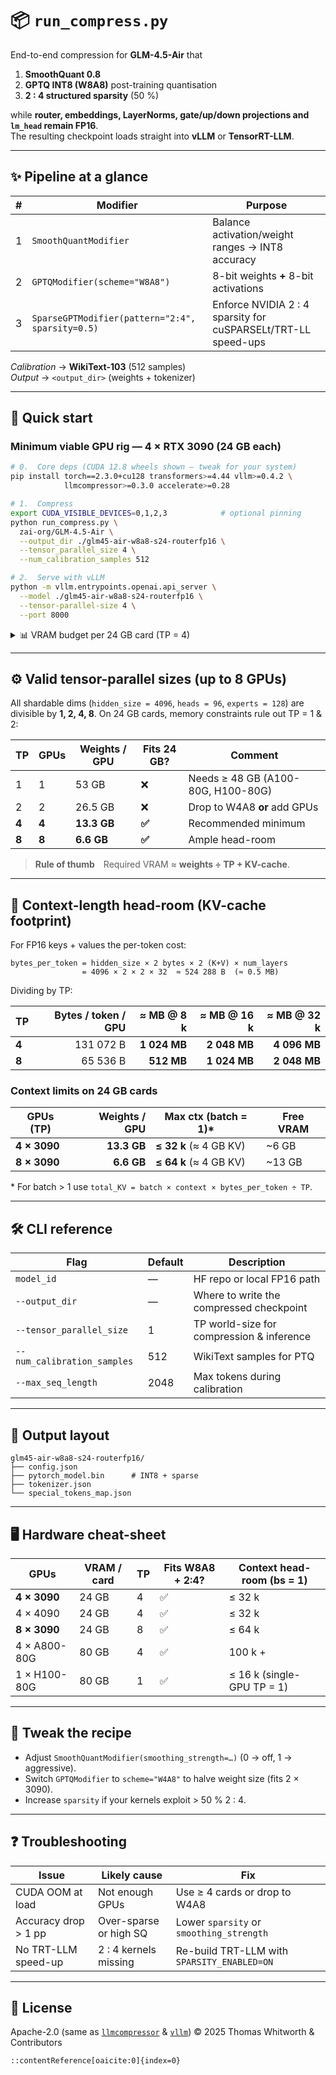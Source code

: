 # 📦 `run_compress.py`

End-to-end compression for **GLM-4.5-Air** that

1. **SmoothQuant 0.8**  
2. **GPTQ INT8 (W8A8)** post-training quantisation  
3. **2 : 4 structured sparsity** (50 %)

while **router, embeddings, LayerNorms, gate/up/down projections and `lm_head` remain FP16**.  
The resulting checkpoint loads straight into **vLLM** or **TensorRT-LLM**.

---

## ✨ Pipeline at a glance

| # | Modifier | Purpose |
|---|----------|---------|
| 1 | `SmoothQuantModifier` | Balance activation/weight ranges → INT8 accuracy |
| 2 | `GPTQModifier(scheme="W8A8")` | 8-bit weights **+** 8-bit activations |
| 3 | `SparseGPTModifier(pattern="2:4", sparsity=0.5)` | Enforce NVIDIA 2 : 4 sparsity for cuSPARSELt/TRT-LL speed-ups |

*Calibration* → **WikiText-103** (512 samples)  
*Output*     → `<output_dir>` (weights + tokenizer)

---

## 🚀 Quick start

### Minimum viable GPU rig — **4 × RTX 3090 (24 GB each)**

```bash
# 0.  Core deps (CUDA 12.8 wheels shown — tweak for your system)
pip install torch==2.3.0+cu128 transformers>=4.44 vllm>=0.4.2 \
            llmcompressor>=0.3.0 accelerate>=0.28

# 1.  Compress
export CUDA_VISIBLE_DEVICES=0,1,2,3            # optional pinning
python run_compress.py \
  zai-org/GLM-4.5-Air \
  --output_dir ./glm45-air-w8a8-s24-routerfp16 \
  --tensor_parallel_size 4 \
  --num_calibration_samples 512

# 2.  Serve with vLLM
python -m vllm.entrypoints.openai.api_server \
  --model ./glm45-air-w8a8-s24-routerfp16 \
  --tensor-parallel-size 4 \
  --port 8000
````

<details>
<summary>📊 VRAM budget per 24 GB card (TP = 4)</summary>

| Component            |  Size / GPU | Notes                       |
| -------------------- | ----------: | --------------------------- |
| Weights (INT8 + 2:4) | **13.3 GB** | 106 B × 1 byte × 0.5 ÷ 4    |
| GPTQ meta            |    \~0.3 GB | scales / zeros              |
| KV-cache\*           |      7-8 GB | 16 k context, batch 1       |
| **Free**             |  **≈ 2 GB** | activations + fragmentation |

\* hidden = 8 192, layers = 32.  Larger batch or context ⇒ add GPUs or move KV off-GPU.

</details>

---

## ⚙️ Valid tensor-parallel sizes (up to 8 GPUs)

All shardable dims (`hidden_size = 4096`, `heads = 96`, `experts = 128`) are divisible by **1, 2, 4, 8**.
On 24 GB cards, memory constraints rule out TP = 1 & 2:

| TP    | GPUs  | Weights / GPU | Fits 24 GB? | Comment                            |
| ----- | ----- | ------------- | ----------- | ---------------------------------- |
| 1     | 1     | 53 GB         | ❌           | Needs ≥ 48 GB (A100-80G, H100-80G) |
| 2     | 2     | 26.5 GB       | ❌           | Drop to W4A8 **or** add GPUs       |
| **4** | **4** | **13.3 GB**   | **✅**       | Recommended minimum                |
| **8** | **8** | **6.6 GB**    | **✅**       | Ample head-room                    |

> **Rule of thumb** Required VRAM ≈ **weights ÷ TP + KV-cache**.

---

## 📏 Context-length head-room (KV-cache footprint)

For FP16 keys + values the per-token cost:

```
bytes_per_token = hidden_size × 2 bytes × 2 (K+V) × num_layers
                = 4096 × 2 × 2 × 32  ≈ 524 288 B  (≈ 0.5 MB)
```

Dividing by TP:

| TP    | Bytes / token / GPU |   ≈ MB @ 8 k |  ≈ MB @ 16 k |  ≈ MB @ 32 k |
| ----- | ------------------: | -----------: | -----------: | -----------: |
| **4** |           131 072 B | **1 024 MB** | **2 048 MB** | **4 096 MB** |
| **8** |            65 536 B |   **512 MB** | **1 024 MB** | **2 048 MB** |

### Context limits on 24 GB cards

| GPUs (TP)    | Weights / GPU | Max ctx (batch = 1)\*  | Free VRAM |
| ------------ | ------------: | ---------------------- | --------- |
| **4 × 3090** |   **13.3 GB** | **≤ 32 k** (≈ 4 GB KV) | \~6 GB    |
| **8 × 3090** |    **6.6 GB** | **≤ 64 k** (≈ 4 GB KV) | \~13 GB   |

\* For batch > 1 use `total_KV = batch × context × bytes_per_token ÷ TP`.

---

## 🛠️ CLI reference

| Flag                        | Default | Description                               |
| --------------------------- | ------- | ----------------------------------------- |
| `model_id`                  | —       | HF repo or local FP16 path                |
| `--output_dir`              | —       | Where to write the compressed checkpoint  |
| `--tensor_parallel_size`    | 1       | TP world-size for compression & inference |
| `--num_calibration_samples` | 512     | WikiText samples for PTQ                  |
| `--max_seq_length`          | 2048    | Max tokens during calibration             |

---

## 📂 Output layout

```
glm45-air-w8a8-s24-routerfp16/
├── config.json
├── pytorch_model.bin      # INT8 + sparse
├── tokenizer.json
└── special_tokens_map.json
```

---

## 🖥️ Hardware cheat-sheet

| GPUs         | VRAM / card | TP | Fits W8A8 + 2:4? | Context head-room (bs = 1) |
| ------------ | ----------- | -- | ---------------- | -------------------------- |
| **4 × 3090** | 24 GB       | 4  | ✅                | ≤ 32 k                     |
| 4 × 4090     | 24 GB       | 4  | ✅                | ≤ 32 k                     |
| **8 × 3090** | 24 GB       | 8  | ✅                | ≤ 64 k                     |
| 4 × A800-80G | 80 GB       | 4  | ✅                | 100 k +                    |
| 1 × H100-80G | 80 GB       | 1  | ✅                | ≤ 16 k (single-GPU TP = 1) |

---

## 🔧 Tweak the recipe

* Adjust `SmoothQuantModifier(smoothing_strength=…)` (0 → off, 1 → aggressive).
* Switch `GPTQModifier` to `scheme="W4A8"` to halve weight size (fits 2 × 3090).
* Increase `sparsity` if your kernels exploit > 50 % 2 : 4.

---

## ❓ Troubleshooting

| Issue                | Likely cause           | Fix                                         |
| -------------------- | ---------------------- | ------------------------------------------- |
| CUDA OOM at load     | Not enough GPUs        | Use ≥ 4 cards or drop to W4A8               |
| Accuracy drop > 1 pp | Over-sparse or high SQ | Lower `sparsity` or `smoothing_strength`    |
| No TRT-LLM speed-up  | 2 : 4 kernels missing  | Re-build TRT-LLM with `SPARSITY_ENABLED=ON` |

---

## 📜 License

Apache-2.0 (same as [`llmcompressor`](https://github.com/Mikubill/LLM-COMPRESSOR) & [`vllm`](https://github.com/vllm-project/vllm))
© 2025 Thomas Whitworth & Contributors

```
::contentReference[oaicite:0]{index=0}
```

